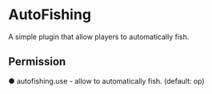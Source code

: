 # AutoFishing
A simple plugin that allow players to automatically fish.

## Permission
● autofishing.use - allow to automatically fish. (default: op)
